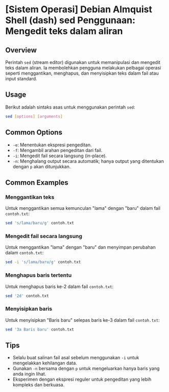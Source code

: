 # [Sistem Operasi] Debian Almquist Shell (dash) sed Penggunaan: Mengedit teks dalam aliran

## Overview
Perintah `sed` (stream editor) digunakan untuk memanipulasi dan mengedit teks dalam aliran. Ia membolehkan pengguna melakukan pelbagai operasi seperti menggantikan, menghapus, dan menyisipkan teks dalam fail atau input standard.

## Usage
Berikut adalah sintaks asas untuk menggunakan perintah `sed`:

```bash
sed [options] [arguments]
```

## Common Options
- `-e`: Menentukan ekspresi pengeditan.
- `-f`: Mengambil arahan pengeditan dari fail.
- `-i`: Mengedit fail secara langsung (in-place).
- `-n`: Menghalang output secara automatik; hanya output yang ditentukan dengan `p` akan ditunjukkan.

## Common Examples

### Menggantikan teks
Untuk menggantikan semua kemunculan "lama" dengan "baru" dalam fail `contoh.txt`:

```bash
sed 's/lama/baru/g' contoh.txt
```

### Mengedit fail secara langsung
Untuk menggantikan "lama" dengan "baru" dan menyimpan perubahan dalam `contoh.txt`:

```bash
sed -i 's/lama/baru/g' contoh.txt
```

### Menghapus baris tertentu
Untuk menghapus baris ke-2 dalam fail `contoh.txt`:

```bash
sed '2d' contoh.txt
```

### Menyisipkan baris
Untuk menyisipkan "Baris baru" selepas baris ke-3 dalam fail `contoh.txt`:

```bash
sed '3a Baris baru' contoh.txt
```

## Tips
- Selalu buat salinan fail asal sebelum menggunakan `-i` untuk mengelakkan kehilangan data.
- Gunakan `-n` bersama dengan `p` untuk mengeluarkan hanya baris yang anda ingin lihat.
- Eksperimen dengan ekspresi reguler untuk pengeditan yang lebih kompleks dan berkuasa.